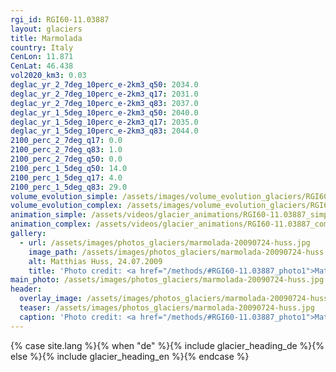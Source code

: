 ```yaml
---
rgi_id: RGI60-11.03887
layout: glaciers
title: Marmolada
country: Italy
CenLon: 11.871
CenLat: 46.438
vol2020_km3: 0.03
deglac_yr_2_7deg_10perc_e-2km3_q50: 2034.0
deglac_yr_2_7deg_10perc_e-2km3_q17: 2031.0
deglac_yr_2_7deg_10perc_e-2km3_q83: 2037.0
deglac_yr_1_5deg_10perc_e-2km3_q50: 2040.0
deglac_yr_1_5deg_10perc_e-2km3_q17: 2035.0
deglac_yr_1_5deg_10perc_e-2km3_q83: 2044.0
2100_perc_2_7deg_q17: 0.0
2100_perc_2_7deg_q83: 1.0
2100_perc_2_7deg_q50: 0.0
2100_perc_1_5deg_q50: 14.0
2100_perc_1_5deg_q17: 4.0
2100_perc_1_5deg_q83: 29.0
volume_evolution_simple: /assets/images/volume_evolution_glaciers/RGI60-11.03887_simple_en.png
volume_evolution_complex: /assets/images/volume_evolution_glaciers/RGI60-11.03887_complex_en.png
animation_simple: /assets/videos/glacier_animations/RGI60-11.03887_simple_en.mp4
animation_complex: /assets/videos/glacier_animations/RGI60-11.03887_complex_en.mp4
gallery:
  - url: /assets/images/photos_glaciers/marmolada-20090724-huss.jpg
    image_path: /assets/images/photos_glaciers/marmolada-20090724-huss.jpg
    alt: Matthias Huss, 24.07.2009
    title: 'Photo credit: <a href="/methods/#RGI60-11.03887_photo1">Matthias Huss, 24.07.2009</a>'
main_photo: /assets/images/photos_glaciers/marmolada-20090724-huss.jpg
header:
  overlay_image: /assets/images/photos_glaciers/marmolada-20090724-huss.jpg
  teaser: /assets/images/photos_glaciers/marmolada-20090724-huss.jpg
  caption: 'Photo credit: <a href="/methods/#RGI60-11.03887_photo1">Matthias Huss, 24.07.2009</a>'
---
```

{% case site.lang %}{% when "de" %}{% include glacier_heading_de %}{% else %}{% include glacier_heading_en %}{% endcase %}